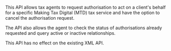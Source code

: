 This API allows tax agents to request authorisation to act on a client's behalf for a specific Making Tax Digital (MTD) tax service and have the option to cancel the authorisation request.

The API also allows the agent to check the status of authorisations already requested and query active or inactive relationships.

This API has no effect on the existing XML API.

